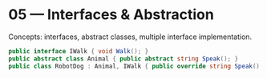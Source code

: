 # 05 — Interfaces & Abstraction

Concepts: interfaces, abstract classes, multiple interface implementation.

```csharp
public interface IWalk { void Walk(); }
public abstract class Animal { public abstract string Speak(); }
public class RobotDog : Animal, IWalk { public override string Speak() => "Beep"; public void Walk() {} }
```

